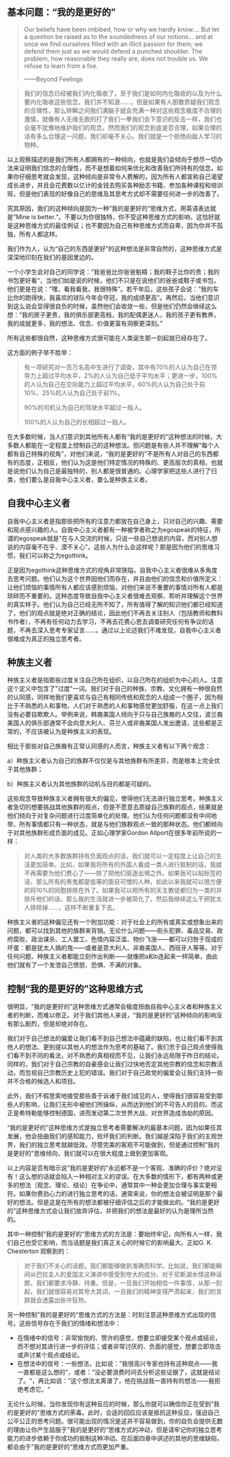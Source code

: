 ## 基本问题：“我的是更好的”

> Our beliefs have been imbibed, how or why we hardly know.... But let a question be raised as to the soundedness of our notions... and at once we find ourselves filled with an illicit passion for them; we defend them just as we would defend a punched shoulder. The problem, how reasonable they really are, does not trouble us. We refuse to learn from a foe.
>
> ——Beyond Feelings 

> 我们的信念已经被我们内化吸收了，至于我们是如何内化吸收的以及为什么要内化吸收这些信念，我们并不知道......，但是如果有人胆敢质疑我们观念的合理性，那么转瞬之间我们满脑子就会充满一种对这些观念极度不合理的激情，就像有人无缘无故的打了我们一拳我们会下意识的反击一样，我们也会毫不犹豫地维护我们的观念。然而我们的观念到底是否合理，如果合理的话有多么合理这一问题，我们却毫不关心。我们就是一个拒绝向敌人学习的物种。

以上观察描述的是我们所有人都拥有的一种倾向，也就是我们会倾向于想尽一切办法来证明我们信念的合理性，而不是想着如何来优化和改善我们所持有的信念。如果你仔细思考就会发现，这种倾向是非常令人费解的，因为所有人都宣称自己渴望成长进步，并且会花费数以亿计的金钱去购买各种励志书籍、参加各种课程和培训班，但是他们表现的好像自己的思维及其思考方式却不需要任何进一步的改善了。

究其原因，我们的这种倾向是因为一种”我的是更好的“思维方式，用英语表达就是”Mine is better.“。不要以为你很独特，你不受这种思维方式的影响，这恰好就是这种思维方式的最佳例证；也不要因为自己有种思维方式而自卑，因为你并不孤独，所有人都这样。

我们作为人，认为“自己的东西是更好”的这种想法是非常自然的，这种思维方式是深深地印刻在我们的基因里边的。

一个小学生会对自己的同学说：”我爸爸比你爸爸魁梧；我的鞋子比你的贵；我的书包更好看“，当他们如是说的时候，他们不只是在说他们的爸爸或鞋子或书包，他们更是在说：”嘿，看我看我，我很特殊”。若干年后，这些孩子会说：“我的车比你的跑得快，我喜欢的球队今年会夺冠，我的成绩更高”。再然后，当他们意识到这么说会显得很自负的时候，虽然他们会收敛一些，但是他们仍然会继续这么想：“我的房子更贵，我的俱乐部更高档，我的配偶更迷人，我的孩子更有教养，我的成就更多，我的想法、信念、价值更富有洞察更深刻。”

所有这些都很自然，这种思维方式很可能在人类诞生那一刻起就已经存在了。

这方面的例子举不胜举：

> 有一项研究对一百万名高中生进行了调查，其中有70%的人认为自己在领导力上超过平均水平，2%的人认为自己低于平均水平；更进一步，100%的人认为自己在交际能力上超过平均水平，60%的人认为自己处于前10%，25%的人认为自己处于前1%。
>
> 90%的司机认为自己的驾驶水平超过一般人。
>
> 100%的人认为自己的长相超过一般人。

在大多数时候，当人们意识到其他所有人都有“我的是更好的”这种想法的时候，大多数人都能在一定程度上控制自己的这种想法。但问题是有些人并不理解“每个人都有自己特殊的视角”，对他们来说，“我的是更好的”不是所有人对自己的东西都有的态度，正相反，他们认为这是他们特定情况的特殊的、更高层次的真相，也就是说他们认为自己是最独特的，别人都是很普通的。心理学家把这些人进行了归类，他们要么是自我中心主义者，要么是种族主义者。

## 自我中心主义者

自我中心主义者是指那些把所有的注意力都放在自己身上，只对自己的兴趣、需要和观点感兴趣的人。自我中心主义者都有一种被学者称之为egospeak的特征，所谓的egospeak就是"在与人交流的时候，只说一些自己想说的内容，而对别人想说的内容毫不在乎、漠不关心"。这些人为什么会这样呢？那是因为他们的思维习惯，我们可以称之为egothink。

正是因为egothink这种思维方式的视角非常狭隘，自我中心主义者很难从多角度去思考问题。他们认为这个世界因他们而存在，并且由他们的信念和价值所定义：让他们烦恼的事情所有人都应该感到烦恼，对他们来说不重要的事情对所有人都是琐碎而不重要的。这种态度导致自我中心主义者很难去观察、聆听并理解这个世界的真实样子。他们认为自己已经无所不知了，所有值得了解的知识他们都已经知道了，他们的观点就是绝对正确的结论，因此他们不再去关注别人（包括教师和教科书作者），不再有任何动力去学习，不再去花费心思去调查研究任何有争议的话题，不再去深入思考专家证言……。通过以上论述我们不难发现，自我中心主义者很难成为真正的独立思考者。

## 种族主义者

种族主义者是指那些过度关注自己所在组织，以自己所在的组织为中心的人。注意这个定义中包含了"过度"一词。我们对于自己的种族、宗教、文化拥有一种很自然的认同感，同样地我们更喜欢与自己有相同传统和观念的人组成一个圈子，因为相比于不熟悉的人和事物，人们对于熟悉的人和事物感觉更加舒服，在这一点上我们没有必要自欺欺人。举例来说，韩裔美国人倾向于只与自己族裔的人交往，波兰裔美国人的俱乐部通常不会向意大利人、芬兰人或非裔美国人发出邀请，这些都是正常的，不应该被认为是种族主义的表现。

相比于那些对自己族裔有正常认同感的人而言，种族主义者有以下两个观念：

a）种族主义者认为自己的族群不仅仅是与其他族群有所差异，而是根本上完全优于其他族群；

b）种族主义者认为其他族群的动机与目的都是可疑的。

这些观念导致种族主义者拥有很大的偏见，使得他们无法进行独立思考。种族主义者急切的想要挑战其他族群的观点，但是不愿意去质疑自己族群的观点，结果就是他们倾向于对复杂问题进行过度简单化的处理。他们认为任何问题都没有中间地带，所有事情都只有一种状态，就是与他们族群观点一致的那种状态。他们都倾向于对其他族群形成负面的成见。正如心理学家Gordon Allport在很多年前所说的一样：

> 对人类的大多数族群持有负面观点的话，我们就可以一定程度上让自己的生活更加简单。比如，如果我将所有的外国人看成一类人进行抵制的话，我就不再需要为他们费心了——除了把他们驱逐出境之外。如果我可以贴标签的话，那么所有的黑鬼都是低等的面目可憎的人种，如此以来我就可以很方便的将10%的同胞排除在外了。如果我可以把所有的天主教徒都归为一类的并排斥他们的话，那么我的生活就进一步被简化了。然后我继续这么干把犹太人排除掉……，这样不断重复下去。
>

种族主义者的这种偏见还有一个附加功能：对于社会上的所有或真实或想象出来的问题，都可以找到其他的族群来背锅。无论什么问题——街头犯罪、毒品交易、政府腐败、政治谋杀、工人罢工、色情内容泛滥、物价飞涨——都可以归咎于现成的坏蛋：都是犹太人搞的鬼——或者是意大利人、非裔美国人、西班牙人等等。对于任何问题、种族主义者都能立刻作出判断——就像把a和b连起来一样简单，由此他们就有了一个发泄自己愤怒、恐惧、不满的对象。

## 控制“我的是更好的”这种思维方式

很明显，“我的是更好的”这种思维方式通常会极度扭曲自我中心主义者和种族主义者的判断，而难以修正。对于我们其他人来说，“我的是更好的”这种倾向的影响没有那么剧烈，但是却绝对存在。

我们对于自己想法的偏爱让我们看不到自己想法中蕴藏的缺陷，也让我们看不到其他人的想法、更别提以其他人的想法作为思考的基础了。我们忠于自己观点使得我们看不到不同的看法，对不熟悉的真相视而不见，让我们永远局限于昨日的结论。同样的，我们对于自己宗教的自豪感会让我们过快地否定其他宗教的信念和宗教活动，而忽视自己宗教历史上犯的错误。我们对于自己政党的偏爱会让我们支持一些并不合格的候选人和项目。

此外，我们不假思索地接受那些善于诉诸于我们成见的人，使得我们很容易受到那些人的影响，让我们无形中被他们所操纵，从而达到他们的不可告人的目的。而这正是希特勒能够控制德国，进而发动第二次世界大战、对世界造成浩劫的原因。

“我的是更好的”这种思维方式是独立思考者需要解决的最基本问题，因为如果任其发展，他会扭曲我们的感知能力，败坏我们的判断。我们越是深陷于我们的主观世界，我们的独立思考就越低效。尽管完美的客观不可能做到，但是通过控制“我的是更好的”思维倾向，我们就可以在很大程度上做到更加客观。

以上内容是否有暗示说“我的是更好的”永远都不是一个客观、准确的评价？绝对没有！这么想的话就会陷入一种相对主义的谬误。在大多数的情形下，都有两种或更多的想法（观念、理论、结论）在争论中，通常其中一种会更加合理与事实更相符。如果你费劲心力的进行独立思考的话，通常来说，你的想法会被证明是那个最好的想法。但是这是在所有的想法都被仔细评估之后的才能做出的。“我的是更好的”这种思维方式会让我们放弃评估，并把我们的想法是最好的认为是理所当然的。

其中一种控制”我的是更好的“思维方式的方法是：要始终牢记，向所有人一样，我们自己也受它影响，而当话题是我们真正关心的时候它的影响最大。正如G. K. Chesterton 观察到的：

> 对于我们不关心的话题，我们都能够做到准确而科学。比如说，我们都能瞬间从巴拉圭人的爱国主义演讲中感受到夸大的成分。对于尼斯湖水怪这种话题，我们都要求冷静、持重。但是，一旦我们开始相信一件事情，从那一刻起，我们就很容易对其夸大其词，一旦我们的精神变得严肃起来，我们的言辞就会透露出些许狂热。

另一种控制”我的是更好的“思维方式的方法是：时刻注意这种思维方式出现的信号。这些信号存在于我们的情绪和想法中：

* 在情绪中的信号：非常愉悦的、赞许的感觉，想要立即接受某个观点或结论，而不想对其进行进一步的评估；或者非常讨厌的、负面的感觉，想要立即攻击或声讨某个观点或结论。
* 在想法中的信号：一些想法，比如说：”我很高兴专家也持有这种观点——我一直都是这么想的“，或者：”没必要浪费时间去分析这些证据了，这就是结论了。“，再比如说：”这个想法太离谱了，他在挑战我一直持有的想法——我拒绝考虑它。“

无论什么时候，当你发现你有这种反应的时候，那么你就可以确信你正在受到”我的是更好的“思维方式的荼毒。此时，合适的回应应该是抵抗这种反应，强迫自己公平公正的思考问题。很可能出现的情况是这并不容易做到，你的自负会提供无数的理由让你产生屈服于”我的是更好的“思维方式的冲动，但是请牢记你的独立思考能力的进步依赖于你成功的抵制这种冲动。在后面四章中讲述的其他的思维缺陷，都会由于”我的是更好的“思维方式而更加严重。